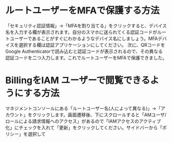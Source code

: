 # ルートユーザーをMFAで保護する方法
「セキュリティ認証情報」→「MFAを割り当てる」をクリックすると、デバイス名を入力する欄が表示されます。自分のスマホに送られてくる認証コードがルートユーザーであることがすぐにわかるようなデバイス名にしましょう。MFAデバイスを選択する欄は認証アプリケーションにしてください。
次に、QRコードをGoogle Authenticatorで読み込むと認証コードが表示されるので、その異なる認証コードを二つ入力します。これでルートユーザーをMFAで保護できました。

# BillingをIAM ユーザーで閲覧できるようにする方法
マネジメントコンソールにある「ルートユーザー名(人によって異なる)」→「アカウント」をクリックします。画面遷移後、下にスクロールすると「AMユーザ/ロールによる請求情報へのアクセス」があるので「IAMアクセスのアクティブ化」にチェックを入れて「更新」をクリックしてください。サイドバーから「ポリシー」を選択して

